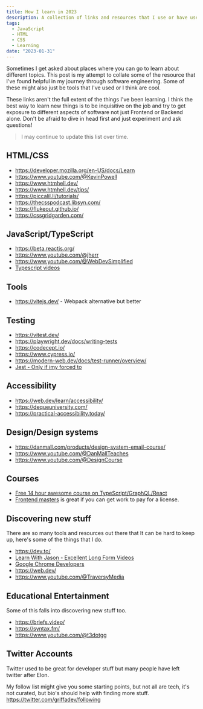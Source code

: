 ```yaml
---
title: How I learn in 2023
description: A collection of links and resources that I use or have used in the past to help me learn
tags:
  - JavaScript
  - HTML
  - CSS
  - Learning
date: "2023-01-31"
---
```


Sometimes I get asked about places where you can go to learn about different topics. This post is my attempt to collate some of the resource that I've found helpful in my journey through software engineering. Some of these might also just be tools that I've used or I think are cool.

These links aren't the full extent of the things I've been learning. I think the best way to learn new things is to be inquisitive on the job and try to get exposure to different aspects of software not just Frontend or Backend alone. Don't be afraid to dive in head first and just experiment and ask questions!

> I may continue to update this list over time.

## HTML/CSS

- https://developer.mozilla.org/en-US/docs/Learn
- https://www.youtube.com/@KevinPowell
- https://www.htmhell.dev/
- https://www.htmhell.dev/tips/
- https://piccalil.li/tutorials/
- https://thecsspodcast.libsyn.com/
- https://flukeout.github.io/
- https://cssgridgarden.com/

## JavaScript/TypeScript

- https://beta.reactjs.org/
- https://www.youtube.com/@jherr
- https://www.youtube.com/@WebDevSimplified
- [Typescript videos](https://www.youtube.com/@mattpocockuk)

## Tools

- https://vitejs.dev/ - Webpack alternative but better

## Testing

- https://vitest.dev/
- https://playwright.dev/docs/writing-tests
- https://codecept.io/
- https://www.cypress.io/
- https://modern-web.dev/docs/test-runner/overview/
- [Jest - Only if imy forced to](https://jestjs.io/)

## Accessibility

- https://web.dev/learn/accessibility/
- https://dequeuniversity.com/
- https://practical-accessibility.today/

## Design/Design systems

- https://danmall.com/products/design-system-email-course/
- https://www.youtube.com/@DanMallTeaches
- https://www.youtube.com/@DesignCourse

## Courses

- [Free 14 hour awesome course on TypeScript/GraphQL/React](https://www.youtube.com/watch?v=I6ypD7qv3Z8)
- [Frontend masters](https://frontendmasters.com/guides/learning-roadmap/) is great if you can get work to pay for a license.

## Discovering new stuff

There are so many tools and resources out there that It can be hard to keep up, here's some of the things that I do.

- https://dev.to/
- [Learn With Jason - Excellent Long Form Videos](https://www.learnwithjason.dev/episodes)
- [Google Chrome Developers](https://www.youtube.com/channel/UCnUYZLuoy1rq1aVMwx4aTzw)
- https://web.dev/
- https://www.youtube.com/@TraversyMedia

## Educational Entertainment

Some of this falls into discovering new stuff too.

- https://briefs.video/
- https://syntax.fm/
- https://www.youtube.com/@t3dotgg

## Twitter Accounts

Twitter used to be great for developer stuff but many people have left twitter after Elon.

My follow list might give you some starting points, but not all are tech, it's not curated, but bio's should help with finding more stuff. https://twitter.com/griffadev/following
